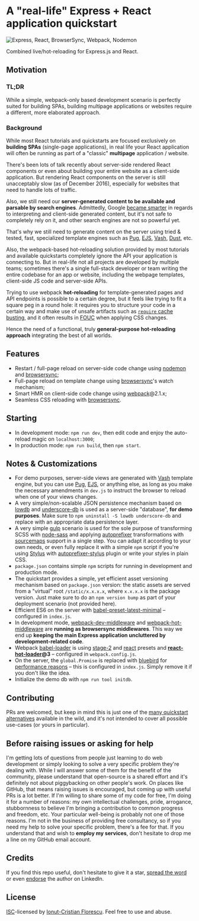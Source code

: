 # A "real-life" Express + React application quickstart

![Express, React, BrowserSync, Webpack, Nodemon](https://cloud.githubusercontent.com/assets/581999/20681348/e629cd74-b5ab-11e6-94fa-b3b30cdbacc3.png)

Combined live/hot-reloading for Express.js and React.

## Motivation

### TL;DR

While a simple, webpack-only based development scenario is perfectly suited for building SPAs, building multipage applications or websites require a different, more elaborated approach.

### Background

While most React tutorials and quickstarts are focused exclusively on **building SPAs** (single-page applications), in real life your React application will often be running as part of a "classic" **multipage** application / website.

There's been lots of talk recently about server-side rendered React components or even about building your entire website as a client-side application. But rendering React components on the server is still unacceptably slow (as of December 2016), especially for websites that need to handle lots of traffic.

Also, we still need our **server-generated content to be available and parsable by search engines**. Admittedly, Google [became smarter](http://andrewhfarmer.com/react-seo/) in regards to interpreting and client-side generated content, but it's not safe to completely rely on it, and other search engines are not so powerful yet.

That's why we still need to generate content on the server using tried & tested, fast, specialized template engines such as [Pug](https://pugjs.org/api/getting-started.html), [EJS](http://ejs.co/), [Vash](https://github.com/kirbysayshi/vash), [Dust](http://www.dustjs.com/), etc.

Also, the webpack-based hot-reloading solution provided by most tutorials and available quickstarts completely ignore the API your application is connecting to. But in real-life not all projects are developed by multiple teams; sometimes there's a single full-stack developer or team writing the entire codebase for an app or website, including the webpage templates, client-side JS code and server-side APIs.

Trying to use webpack **hot-reloading** for template-generated pages and API endpoints is possible to a certain degree, but it feels like trying to fit a square peg in a round hole: it requires you to structure your code in a certain way and make use of unsafe artifacts such as [`require` cache busting](http://stackoverflow.com/questions/23685930/clearing-require-cache), and it often results in [FOUC](https://en.wikipedia.org/wiki/Flash_of_unstyled_content) when applying CSS changes.

Hence the need of a functional, truly **general-purpose hot-reloading approach** integrating the best of all worlds.

## Features

- Restart / full-page reload on server-side code change using [nodemon](http://nodemon.io/) and [browsersync](https://www.browsersync.io/);
- Full-page reload on template change using [browsersync](https://www.browsersync.io/)'s watch mechanism;
- Smart HMR on client-side code change using [webpack](https://webpack.js.org/)@2.1.x;
- Seamless CSS reloading with [browsersync](https://www.browsersync.io/).

## Starting

- In development mode: `npm run dev`, then edit code and enjoy the auto-reload magic on `localhost:3000`;
- In production mode: `npm run build`, then `npm start`.

## Notes & Customizations

- For demo purposes, server-side views are generated with [Vash](https://github.com/kirbysayshi/vash) template engine, but you can use [Pug](https://pugjs.org/api/getting-started.html), [EJS](http://ejs.co/), or anything else, as long as you make the necessary amendments in `dev.js` to instruct the browser to reload when one of your views changes.
- A very simple/non-scalable JSON persistence mechanism based on [lowdb](https://github.com/typicode/lowdb) and [underscore-db](https://github.com/typicode/underscore-db) is used as a server-side "database", **for demo purposes**. Make sure to `npm uninstall -S lowdb underscore-db` and replace with an appropriate data persistence layer.
- A very simple [gulp](http://gulpjs.com/) scenario is used for the sole purpose of transforming SCSS with [node-sass](https://github.com/sass/node-sass) and applying [autoprefixer](https://github.com/postcss/autoprefixer) transformations with [sourcemaps](https://github.com/floridoo/gulp-sourcemaps) support in a single step. You can adapt it according to your own needs, or even fully replace it with a simple `npm` script if you're using [Stylus](http://stylus-lang.com/) with [autoprefixer-stylus](https://github.com/jescalan/autoprefixer-stylus) plugin or write your styles in plain CSS.
- `package.json` contains simple `npm` scripts for running in development and production mode.
- The quickstart provides a simple, yet efficient asset versioning mechanism based on `package.json` version: the static assets are served from a "virtual" root `/static/x.x.x.x`, where `x.x.x.x` is the package version. Just make sure to do an `npm version bump` as part of your deployment scenario (not provided here).
- Efficient ES6 on the server with [babel-preset-latest-minimal](https://github.com/gabmontes/babel-preset-latest-minimal) – configured in `index.js`.
- In development mode, [webpack-dev-middleware](https://github.com/webpack/webpack-dev-middleware) and [webpack-hot-middleware](https://github.com/glenjamin/webpack-hot-middleware) are **running as browsersync middlewares**. This way we end up **keeping the main Express application uncluttered by development-related code**.
- Webpack [babel-loader](https://github.com/babel/babel-loader) is using [stage-2](https://babeljs.io/docs/plugins/preset-stage-2/) and [react](https://babeljs.io/docs/plugins/preset-react/) presets and **[react-hot-loader](https://github.com/gaearon/react-hot-loader)@3** – configured in `webpack.config.js`.
- On the server, the `global.Promise` is replaced with [bluebird](http://bluebirdjs.com/docs/getting-started.html) for [performance reasons](http://bluebirdjs.com/docs/benchmarks.html) – this is configured in `index.js`. Simply remove it if you don't like the idea.
- Initialize the demo db with `npm run tool initdb`.

## Contributing

PRs are welcomed, but keep in mind this is just one of the [many quickstart alternatives](https://www.google.com/?q=react+quickstart) available in the wild, and it's not intended to cover all possible use-cases (or yours in particular).

## Before raising issues or asking for help

I'm getting lots of questions from people just learning to do web development or simply looking to solve a very specific problem they're dealing with. While I will answer some of them for the benefit of the community, please understand that open-source is a shared effort and it's definitely not about piggybacking on other people's work. On places like GitHub, that means raising issues is encouraged, but coming up with useful PRs is a lot better. If I'm willing to share some of my code for free, I'm doing it for a number of reasons: my own intellectual challenges, pride, arrogance, stubbornness to believe I'm bringing a contribution to common progress and freedom, etc. Your particular well-being is probably not one of those reasons. I'm not in the business of providing free consultancy, so if you need my help to solve your specific problem, there's a fee for that. If you understand that and wish to **employ my services**, don't hesitate to drop me a line on my GitHub email account.

## Credits

If you find this repo useful, don't hesitate to give it a star, [spread the word](http://twitter.com/share?text=Checkout%20this%20custom%20Express%2BReact%20quickstart!&amp;url=http%3A%2F%2Fgithub.com/icflorescu/quickstart-express-react&amp;hashtags=javascript,nodejs,express,react,hmr,livereload&amp;via=icflorescu) or even [endorse](https://www.linkedin.com/in/icflorescu) the author on LinkedIn.

## License

[ISC](https://en.wikipedia.org/wiki/ISC_license)-licensed by [Ionut-Cristian Florescu](https://github.com/icflorescu). Feel free to use and abuse.
